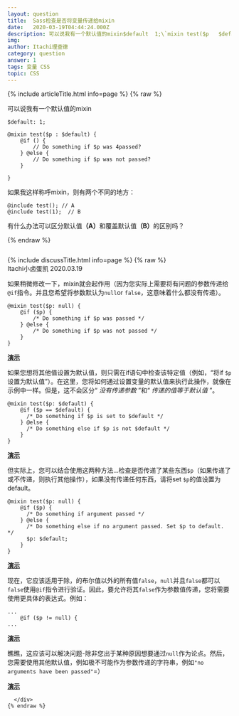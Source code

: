 ```yaml
---
layout: question
title:  Sass检查是否将变量传递给mixin
date:   2020-03-19T04:44:24.000Z
description: 可以说我有一个默认值的mixin$default  1;\`mixin test($p   $default) {    \`if () {   ...
img: 
author: Itachi理查德
category: question
answer: 1
tags: 变量 CSS
topic: CSS
---
```

<div class="article-root">
  <div class="article">
    {% include articleTitle.html info=page %}
    {% raw %}
    <div class="article-content"><p><font style="vertical-align: inherit;"><font style="vertical-align: inherit;">可以说我有一个默认值的mixin</font></font></p>

<pre><code>$default: 1;<font></font>
<font></font>
@mixin test($p : $default) {<font></font>
    @if () {<font></font>
        // Do something if $p was 4passed?<font></font>
    } @else {<font></font>
        // Do something if $p was not passed?<font></font>
    }<font></font>
<font></font>
}<font></font>
</code></pre>

<p><font style="vertical-align: inherit;"><font style="vertical-align: inherit;">如果我这样称呼mixin，则有两个不同的地方：</font></font></p>

<pre><code>@include test(); // A<font></font>
@include test(1);  // B<font></font>
</code></pre>

<p><font style="vertical-align: inherit;"><font style="vertical-align: inherit;">有什么办法可以区分默认值</font></font><strong><font style="vertical-align: inherit;"><font style="vertical-align: inherit;">（A）</font></font></strong><font style="vertical-align: inherit;"><font style="vertical-align: inherit;">和覆盖默认值</font></font><strong><font style="vertical-align: inherit;"><font style="vertical-align: inherit;">（B）</font></font></strong><font style="vertical-align: inherit;"><font style="vertical-align: inherit;">的区别</font><font style="vertical-align: inherit;">吗？</font></font></p></div>
    {% endraw %}
  </div>
  <p style="height: 0;width:0;overflow: hidden;"> 第2386篇《Sass检查是否将变量传递给mixin》来自Winter(https://github.com/aiyld/aiyld.github.io)的站点</p>
  <div class="discuss-wrapper">
    {% include discussTitle.html info=page %}
    {% raw %}
    <div class="discuss-item">
        <div class="discuss-parent">
          <div class="discuss-meta">
            <span class="discuss-user">Itachi小卤蛋凯</span>
            <span class="discuss-time">2020.03.19</span>
          </div>
          <div class="discuss-comment"><p><font style="vertical-align: inherit;"><font style="vertical-align: inherit;">如果稍微修改一下，mixin就会起作用（因为您实际上需要将有问题的参数传递给</font></font><code>@if</code><font style="vertical-align: inherit;"><font style="vertical-align: inherit;">指令。并且您希望将参数默认为</font></font><code>null</code><font style="vertical-align: inherit;"><font style="vertical-align: inherit;">or </font></font><code>false</code><font style="vertical-align: inherit;"><font style="vertical-align: inherit;">，这意味着什么都没有传递）。</font></font></p>

<pre class="lang-js prettyprint-override"><code>@mixin test($p: null) {<font></font>
    @if ($p) {<font></font>
        /* Do something if $p was passed */<font></font>
    } @else {<font></font>
        /* Do something if $p was not passed */<font></font>
    }<font></font>
}<font></font>
</code></pre>

<p><a href="http://sassmeister.com/gist/9803199"><strong><font style="vertical-align: inherit;"><font style="vertical-align: inherit;">演示</font></font></strong></a></p>

<p><font style="vertical-align: inherit;"><font style="vertical-align: inherit;">如果您想将其他值设置为默认值，则只需在if语句中检查该特定值（例如，“将if </font></font><code>$p</code><font style="vertical-align: inherit;"><font style="vertical-align: inherit;">设置为默认值”）。</font><font style="vertical-align: inherit;">在这里，您将如何通过设置变量的默认值来执行此操作，就像在示例中一样。</font><font style="vertical-align: inherit;">但是，这不会区分“ </font></font><em><font style="vertical-align: inherit;"><font style="vertical-align: inherit;">没有传递参数</font></font></em><font style="vertical-align: inherit;"><font style="vertical-align: inherit;"> ”和“ </font></font><em><font style="vertical-align: inherit;"><font style="vertical-align: inherit;">传递的值等于默认值</font></font></em><font style="vertical-align: inherit;"><font style="vertical-align: inherit;"> ”。</font></font></p>

<pre class="lang-js prettyprint-override"><code>@mixin test($p: $default) {<font></font>
    @if ($p == $default) {<font></font>
      /* Do something if $p is set to $default */<font></font>
    } @else {<font></font>
      /* Do something else if $p is not $default */<font></font>
    }<font></font>
}<font></font>
</code></pre>

<p><a href="http://sassmeister.com/gist/9803569"><strong><font style="vertical-align: inherit;"><font style="vertical-align: inherit;">演示</font></font></strong></a></p>

<p><font style="vertical-align: inherit;"><font style="vertical-align: inherit;">但实际上，您可以结合使用这两种方法...检查是否传递了某些东西</font></font><code>$p</code><font style="vertical-align: inherit;"><font style="vertical-align: inherit;">（如果传递了或不传递，则执行其他操作），如果没有传递任何东西，请将set </font></font><code>$p</code><font style="vertical-align: inherit;"><font style="vertical-align: inherit;">的值</font><font style="vertical-align: inherit;">设置</font><font style="vertical-align: inherit;">为default。</font></font></p>

<pre class="lang-js prettyprint-override"><code>@mixin test($p: null) {<font></font>
    @if ($p) {<font></font>
      /* Do something if argument passed */<font></font>
    } @else {<font></font>
      /* Do something else if no argument passed. Set $p to default. */<font></font>
      $p: $default;<font></font>
    }<font></font>
}<font></font>
</code></pre>

<p><a href="http://sassmeister.com/gist/9805178"><strong><font style="vertical-align: inherit;"><font style="vertical-align: inherit;">演示</font></font></strong></a></p>

<p><font style="vertical-align: inherit;"><font style="vertical-align: inherit;">现在，它应该适用于除，的布尔值以外的所有值</font></font><code>false</code><font style="vertical-align: inherit;"><font style="vertical-align: inherit;">，</font></font><code>null</code><font style="vertical-align: inherit;"><font style="vertical-align: inherit;">并且</font></font><code>false</code><font style="vertical-align: inherit;"><font style="vertical-align: inherit;">都可以</font></font><code>false</code><font style="vertical-align: inherit;"><font style="vertical-align: inherit;">使用</font></font><code>@if</code><font style="vertical-align: inherit;"><font style="vertical-align: inherit;">指令进行</font><font style="vertical-align: inherit;">验证</font><font style="vertical-align: inherit;">。</font><font style="vertical-align: inherit;">因此，要允许将其</font></font><code>false</code><font style="vertical-align: inherit;"><font style="vertical-align: inherit;">作为参数值</font><font style="vertical-align: inherit;">传递</font><font style="vertical-align: inherit;">，您将需要使用更具体的表达式。</font><font style="vertical-align: inherit;">例如：</font></font></p>

<pre class="lang-js prettyprint-override"><code>...<font></font>
    @if ($p != null) {<font></font>
...<font></font>
</code></pre>

<p><a href="http://sassmeister.com/gist/9805993"><strong><font style="vertical-align: inherit;"><font style="vertical-align: inherit;">演示</font></font></strong></a></p>

<p><font style="vertical-align: inherit;"><font style="vertical-align: inherit;">瞧瞧，这应该可以解决问题-除非您出于某种原因想要通过</font></font><code>null</code><font style="vertical-align: inherit;"><font style="vertical-align: inherit;">作为论点。</font><font style="vertical-align: inherit;">然后，您需要使用其他默认值，例如极不可能作为参数传递的字符串，例如</font></font><code>"no arguments have been passed"</code><font style="vertical-align: inherit;"><font style="vertical-align: inherit;">=）</font></font></p>

<p><a href="http://sassmeister.com/gist/9806598"><strong><font style="vertical-align: inherit;"><font style="vertical-align: inherit;">演示</font></font></strong></a></p></div>
        </div>
        
      </div>
    {% endraw %}
  </div>
<div>
